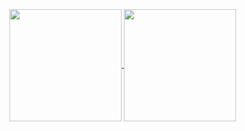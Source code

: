 <a href="https://github.com/alfredosa/github-readme-stats">
  <img height=200 align="center" src="https://github-readme-stats.vercel.app/api?username=alfredosa" />
</a>
<a href="https://github.com/alfredosa/convoychat">
  <img height=200 align="center" src="https://github-readme-stats.vercel.app/api/top-langs?username=alfredosa&layout=compact&langs_count=8&card_width=320" />
</a>
